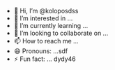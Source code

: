 - 👋 Hi, I’m @koloposdss
- 👀 I’m interested in ...
- 🌱 I’m currently learning ...
- 💞️ I’m looking to collaborate on ...
- 📫 How to reach me ...
- 😄 Pronouns: ...sdf
- ⚡ Fun fact: ...
dydy46
<!---dfgyu
koloposdss/koloposdss is a ✨ special ✨ repsdfository because its `RE13456ADME.md` (this file) appears on your GitHub profile.sdds
You can click the Preview link to take a look at your changes.
--->
